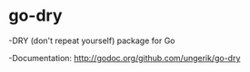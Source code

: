 go-dry
======

-DRY (don't repeat yourself) package for Go
  		  
-Documentation: http://godoc.org/github.com/ungerik/go-dry
